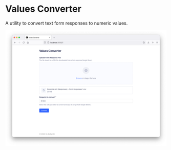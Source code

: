 # Values Converter

A utility to convert text form responses to numeric values.

![Screenshot of the App](screenshots/app.png)